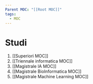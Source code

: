 ```yaml
---
Parent MOC: "[[Root MOC]]"
tags:
  - MOC
---
```

# Studi

1. [[Superiori MOC]]
2. [[Triennale informatica MOC]]
3. [[Magistrale IA MOC]]
4. [[Magistrale BioInformatica MOC]]
5. [[Magistrale Machine Learning MOC]]

